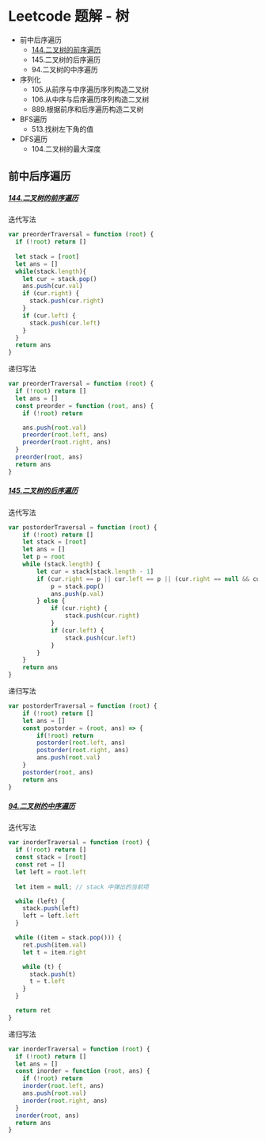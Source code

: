 ﻿# Leetcode 题解 - 树
 - 前中后序遍历
	 - [144.二叉树的前序遍历](https://github.com/limingzhu0916/leetcode-JavaScript/blob/main/notes/Leetcode-%E6%A0%91.md#####144.二叉树的前序遍历)
	 - 145.二叉树的后序遍历
	 - 94.二叉树的中序遍历
- 序列化
	- 105.从前序与中序遍历序列构造二叉树
	- 106.从中序与后序遍历序列构造二叉树
	- 889.根据前序和后序遍历构造二叉树
- BFS遍历
	- 513.找树左下角的值
- DFS遍历
	- 104.二叉树的最大深度

## 前中后序遍历

##### [144.二叉树的前序遍历](https://leetcode-cn.com/problems/binary-tree-preorder-traversal/)
迭代写法
```javascript
var preorderTraversal = function (root) {
  if (!root) return []
  
  let stack = [root]
  let ans = []
  while(stack.length){
    let cur = stack.pop()
    ans.push(cur.val)
    if (cur.right) {
      stack.push(cur.right)
    }
    if (cur.left) {
      stack.push(cur.left)
    }
  }
  return ans
}
```
递归写法
```javascript
var preorderTraversal = function (root) {
  if (!root) return []
  let ans = []
  const preorder = function (root, ans) {
    if (!root) return

    ans.push(root.val)
    preorder(root.left, ans)
    preorder(root.right, ans)
  }
  preorder(root, ans)
  return ans
}
```
##### [145.二叉树的后序遍历](https://leetcode-cn.com/problems/binary-tree-postorder-traversal/)
迭代写法
```javascript
var postorderTraversal = function (root) {
    if (!root) return []
    let stack = [root]
    let ans = []
    let p = root
    while (stack.length) {
        let cur = stack[stack.length - 1]
        if (cur.right == p || cur.left == p || (cur.right == null && cur.left == null)) {
            p = stack.pop()
            ans.push(p.val)
        } else {
            if (cur.right) {
                stack.push(cur.right)
            }
            if (cur.left) {
                stack.push(cur.left)
            }
        }
    }
    return ans
}
```
递归写法
```javascript
var postorderTraversal = function (root) {
    if (!root) return []
    let ans = []
    const postorder = (root, ans) => {
        if(!root) return
        postorder(root.left, ans)
        postorder(root.right, ans)
        ans.push(root.val)
    }
    postorder(root, ans)
    return ans
}
```
##### [94.二叉树的中序遍历](https://leetcode-cn.com/problems/binary-tree-inorder-traversal/)
迭代写法
```javascript
var inorderTraversal = function (root) {
  if (!root) return []
  const stack = [root]
  const ret = []
  let left = root.left
  
  let item = null; // stack 中弹出的当前项

  while (left) {
    stack.push(left)
    left = left.left
  }

  while ((item = stack.pop())) {
    ret.push(item.val)
    let t = item.right

    while (t) {
      stack.push(t)
      t = t.left
    }
  }

  return ret
}
```
递归写法
```javascript
var inorderTraversal = function (root) {
  if (!root) return []
  let ans = []
  const inorder = function (root, ans) {
    if (!root) return
    inorder(root.left, ans)
    ans.push(root.val)
    inorder(root.right, ans)
  }
  inorder(root, ans)
  return ans
}
```
